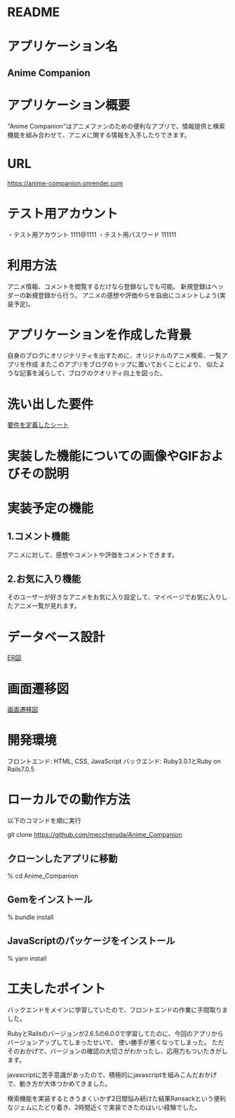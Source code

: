 # README

# アプリケーション名
## Anime Companion

# アプリケーション概要
"Anime Companion"はアニメファンのための便利なアプリで、情報提供と検索機能を組み合わせて、アニメに関する情報を入手したりできます。

# URL
https://anime-companion.onrender.com


# テスト用アカウント
・テスト用アカウント   1111@1111
・テスト用パスワード   111111

# 利用方法
アニメ情報、コメントを閲覧するだけなら登録なしでも可能。
新規登録はヘッダーの新規登録から行う。
アニメの感想や評価やらを自由にコメントしよう(実装予定)。

# アプリケーションを作成した背景
自身のブログにオリジナリティを出すために、オリジナルのアニメ検索、一覧アプリを作成
またこのアプリをブログのトップに置いておくことにより、
似たような記事を減らして、ブログのクオリティ向上を図った。

# 洗い出した要件
[要件を定義したシート](https://docs.google.com/spreadsheets/d/13ONyghjHVy58w5LQR5VdwaS3J8yiNE7gKrG8P7TJf40/edit#gid=982722306)

# 実装した機能についての画像やGIFおよびその説明


# 実装予定の機能
## 1.コメント機能
アニメに対して、感想やコメントや評価をコメントできます。

## 2.お気に入り機能
そのユーザーが好きなアニメをお気に入り設定して、マイページでお気に入りしたアニメ一覧が見れます。


# データベース設計
[ER図](app/assets/images/ER%E5%9B%B3.png)

# 画面遷移図
[画面遷移図](app/assets/images/%E9%81%B7%E7%A7%BB%E5%9B%B3.png)


# 開発環境

フロントエンド: HTML, CSS, JavaScript
バックエンド: Ruby3.0.1とRuby on Rails7.0.5


# ローカルでの動作方法
以下のコマンドを順に実行

git clone https://github.com/meccheruda/Anime_Companion
## クローンしたアプリに移動
% cd Anime_Companion
## Gemをインストール
% bundle install
## JavaScriptのパッケージをインストール
% yarn install


# 工夫したポイント
バックエンドをメインに学習していたので、フロントエンドの作業に手間取りました。

RubyとRailsのバージョンが2.6.5の6.0.0で学習してたのに、今回のアプリからバージョンアップしてしまったせいで、
使い勝手が悪くなってしまった。
ただそのおかげで、バージョンの確認の大切さがわかったし、応用力もついたきがします。

javascriptに苦手意識があったので、積極的にjavascriptを組みこんだおかげで、動き方が大体つかめてきました。

検索機能を実装するときうまくいかず2日間悩み続けた結果Ransackという便利なジェムにたどり着き、2時間近くで実装できたのはいい経験でした。